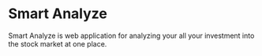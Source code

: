 # Smart Analyze
Smart Analyze is web application for analyzing your all your investment into the stock market at one place.
